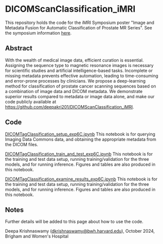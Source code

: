 # DICOMScanClassification_iMRI

This repository holds the code for the iMRI Symposium poster "Image and Metadata Fusion for Automatic Classification of Prostate MR Series". See the symposium information [here](https://imri2024.org/). 

## Abstract

With the wealth of medical image data, efficient curation is essential. Assigning the sequence type to magnetic resonance images is necessary for scientific studies and artificial intelligence-based tasks. Incomplete or missing metadata prevents effective automation, leading to time-consuming and error-prone processes by clinicians. We propose a deep-learning method for classification of prostate cancer scanning sequences based on a combination of image data and DICOM metadata. We demonstrate superior results compared to metadata or image data alone, and make our code publicly available at https://github.com/deepakri201/DICOMScanClassification_iMRI.

## Code

[DICOMTagClassification_setup_exp6C.ipynb](DICOMTagClassification_setup_exp6C.ipynb)
This notebook is for querying Imaging Data Commons data, and obtaining the appropriate metadata from the DICOM files. 

[DICOMTagClassification_train_and_test_exp6C.ipynb](DICOMTagClassification_train_and_test_exp6C.ipynb) This notebook is for the training and test data setup, running training/validation for the three models, and for running inference. Figures and tables are also produced in this notebook. 

[DICOMTagClassification_examine_results_exp6C.ipynb](DICOMTagClassification_examine_results_exp6C.ipynb) This notebook is for the training and test data setup, running training/validation for the three models, and for running inference. Figures and tables are also produced in this notebook. 


## Notes

Further details will be added to this page about how to use the code.



Deepa Krishnaswamy (dkrishnaswamy@bwh.harvard.edu), October 2024, Brigham and Women's Hospital
